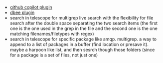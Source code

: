 - [github copilot plugin](https://github.com/github/copilot.vim)
- [dbee plugin](https://github.com/kndndrj/nvim-dbee)
- search in telescope for multigrep live search with the flexibility for file search after the double space separating the two search items (the first one is the one used in the grep in the file and the second one is the one matching filenames/filetypes with regex)
- search in telescope for specific package like amqp. multigrep. a way to append to a list of packages in a buffer (find location or presave it). maybe a harpoon like list, and then sesrch though those folders (since for a package is a set of files, not just one)
